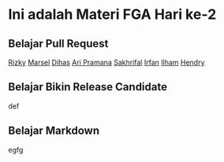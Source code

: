 # Ini adalah Materi FGA Hari ke-2

## Belajar Pull Request
[Rizky](/rizky.html)
[Marsel](/marsel/index3.html)
[Dihas](dihas.html)
[Ari Pramana](/index10.html)
[Sakhrifal](/sakhrifal.html)
[Irfan](/irfan.html)
[Ilham](/ilham.html)
[Hendry](/hendry.html)
## Belajar Bikin Release Candidate
def
## Belajar Markdown
egfg
